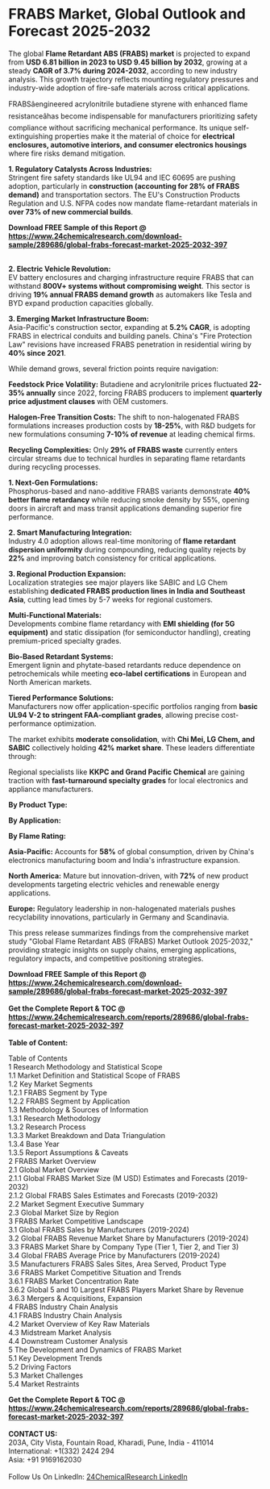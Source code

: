 <h1>FRABS Market, Global Outlook and Forecast 2025-2032</h1><p>The global <strong>Flame Retardant ABS (FRABS) market</strong> is projected to expand from <strong>USD 6.81 billion in 2023 to USD 9.45 billion by 2032</strong>, growing at a steady <strong>CAGR of 3.7% during 2024-2032</strong>, according to new industry analysis. This growth trajectory reflects mounting regulatory pressures and industry-wide adoption of fire-safe materials across critical applications.</p><p>FRABSâengineered acrylonitrile butadiene styrene with enhanced flame resistanceâhas become indispensable for manufacturers prioritizing safety compliance without sacrificing mechanical performance. Its unique self-extinguishing properties make it the material of choice for <strong>electrical enclosures, automotive interiors, and consumer electronics housings</strong> where fire risks demand mitigation.</p><p><strong>1. Regulatory Catalysts Across Industries:</strong><br>
Stringent fire safety standards like UL94 and IEC 60695 are pushing adoption, particularly in <strong>construction (accounting for 28% of FRABS demand)</strong> and transportation sectors. The EU's Construction Products Regulation and U.S. NFPA codes now mandate flame-retardant materials in <strong>over 73% of new commercial builds</strong>.</p><div><b>Download FREE Sample of this Report @ 
            <a href="https://www.24chemicalresearch.com/download-sample/289686/global-frabs-forecast-market-2025-2032-397">
            https://www.24chemicalresearch.com/download-sample/289686/global-frabs-forecast-market-2025-2032-397</a></b></div><br><p><strong>2. Electric Vehicle Revolution:</strong><br>
EV battery enclosures and charging infrastructure require FRABS that can withstand <strong>800V+ systems without compromising weight</strong>. This sector is driving <strong>19% annual FRABS demand growth</strong> as automakers like Tesla and BYD expand production capacities globally.</p><p><strong>3. Emerging Market Infrastructure Boom:</strong><br>
Asia-Pacific's construction sector, expanding at <strong>5.2% CAGR</strong>, is adopting FRABS in electrical conduits and building panels. China's "Fire Protection Law" revisions have increased FRABS penetration in residential wiring by <strong>40% since 2021</strong>.</p><p>While demand grows, several friction points require navigation:</p><p><strong>Feedstock Price Volatility:</strong> Butadiene and acrylonitrile prices fluctuated <strong>22-35% annually</strong> since 2022, forcing FRABS producers to implement <strong>quarterly price adjustment clauses</strong> with OEM customers.</p><p><strong>Halogen-Free Transition Costs:</strong> The shift to non-halogenated FRABS formulations increases production costs by <strong>18-25%</strong>, with R&amp;D budgets for new formulations consuming <strong>7-10% of revenue</strong> at leading chemical firms.</p><p><strong>Recycling Complexities:</strong> Only <strong>29% of FRABS waste</strong> currently enters circular streams due to technical hurdles in separating flame retardants during recycling processes.</p><p><strong>1. Next-Gen Formulations:</strong><br>
Phosphorus-based and nano-additive FRABS variants demonstrate <strong>40% better flame retardancy</strong> while reducing smoke density by 55%, opening doors in aircraft and mass transit applications demanding superior fire performance.</p><p><strong>2. Smart Manufacturing Integration:</strong><br>
Industry 4.0 adoption allows real-time monitoring of <strong>flame retardant dispersion uniformity</strong> during compounding, reducing quality rejects by <strong>22%</strong> and improving batch consistency for critical applications.</p><p><strong>3. Regional Production Expansion:</strong><br>
Localization strategies see major players like SABIC and LG Chem establishing <strong>dedicated FRABS production lines in India and Southeast Asia</strong>, cutting lead times by 5-7 weeks for regional customers.</p><p><strong>Multi-Functional Materials:</strong><br>
	Developments combine flame retardancy with <strong>EMI shielding (for 5G equipment)</strong> and static dissipation (for semiconductor handling), creating premium-priced specialty grades.</p><p><strong>Bio-Based Retardant Systems:</strong><br>
	Emergent lignin and phytate-based retardants reduce dependence on petrochemicals while meeting <strong>eco-label certifications</strong> in European and North American markets.</p><p><strong>Tiered Performance Solutions:</strong><br>
	Manufacturers now offer application-specific portfolios ranging from <strong>basic UL94 V-2 to stringent FAA-compliant grades</strong>, allowing precise cost-performance optimization.</p><p>The market exhibits <strong>moderate consolidation</strong>, with <strong>Chi Mei, LG Chem, and SABIC</strong> collectively holding <strong>42% market share</strong>. These leaders differentiate through:</p><p>Regional specialists like <strong>KKPC and Grand Pacific Chemical</strong> are gaining traction with <strong>fast-turnaround specialty grades</strong> for local electronics and appliance manufacturers.</p><p><strong>By Product Type:</strong></p><p><strong>By Application:</strong></p><p><strong>By Flame Rating:</strong></p><p><strong>Asia-Pacific:</strong> Accounts for <strong>58%</strong> of global consumption, driven by China's electronics manufacturing boom and India's infrastructure expansion.</p><p><strong>North America:</strong> Mature but innovation-driven, with <strong>72%</strong> of new product developments targeting electric vehicles and renewable energy applications.</p><p><strong>Europe:</strong> Regulatory leadership in non-halogenated materials pushes recyclability innovations, particularly in Germany and Scandinavia.</p><p>This press release summarizes findings from the comprehensive market study "Global Flame Retardant ABS (FRABS) Market Outlook 2025-2032," providing strategic insights on supply chains, emerging applications, regulatory impacts, and competitive positioning strategies.</p><div><b>Download FREE Sample of this Report @ 
            <a href="https://www.24chemicalresearch.com/download-sample/289686/global-frabs-forecast-market-2025-2032-397">
            https://www.24chemicalresearch.com/download-sample/289686/global-frabs-forecast-market-2025-2032-397</a></b></div><br><div><b>Get the Complete Report & TOC @ 
            <a href="https://www.24chemicalresearch.com/reports/289686/global-frabs-forecast-market-2025-2032-397">
            https://www.24chemicalresearch.com/reports/289686/global-frabs-forecast-market-2025-2032-397</a></b></div><br>
            <b>Table of Content:</b><p>Table of Contents<br />
1 Research Methodology and Statistical Scope<br />
1.1 Market Definition and Statistical Scope of FRABS<br />
1.2 Key Market Segments<br />
1.2.1 FRABS Segment by Type<br />
1.2.2 FRABS Segment by Application<br />
1.3 Methodology & Sources of Information<br />
1.3.1 Research Methodology<br />
1.3.2 Research Process<br />
1.3.3 Market Breakdown and Data Triangulation<br />
1.3.4 Base Year<br />
1.3.5 Report Assumptions & Caveats<br />
2 FRABS Market Overview<br />
2.1 Global Market Overview<br />
2.1.1 Global FRABS Market Size (M USD) Estimates and Forecasts (2019-2032)<br />
2.1.2 Global FRABS Sales Estimates and Forecasts (2019-2032)<br />
2.2 Market Segment Executive Summary<br />
2.3 Global Market Size by Region<br />
3 FRABS Market Competitive Landscape<br />
3.1 Global FRABS Sales by Manufacturers (2019-2024)<br />
3.2 Global FRABS Revenue Market Share by Manufacturers (2019-2024)<br />
3.3 FRABS Market Share by Company Type (Tier 1, Tier 2, and Tier 3)<br />
3.4 Global FRABS Average Price by Manufacturers (2019-2024)<br />
3.5 Manufacturers FRABS Sales Sites, Area Served, Product Type<br />
3.6 FRABS Market Competitive Situation and Trends<br />
3.6.1 FRABS Market Concentration Rate<br />
3.6.2 Global 5 and 10 Largest FRABS Players Market Share by Revenue<br />
3.6.3 Mergers & Acquisitions, Expansion<br />
4 FRABS Industry Chain Analysis<br />
4.1 FRABS Industry Chain Analysis<br />
4.2 Market Overview of Key Raw Materials<br />
4.3 Midstream Market Analysis<br />
4.4 Downstream Customer Analysis<br />
5 The Development and Dynamics of FRABS Market <br />
5.1 Key Development Trends<br />
5.2 Driving Factors<br />
5.3 Market Challenges<br />
5.4 Market Restraints<br />
</p><div><b>Get the Complete Report & TOC @ 
            <a href="https://www.24chemicalresearch.com/reports/289686/global-frabs-forecast-market-2025-2032-397">
            https://www.24chemicalresearch.com/reports/289686/global-frabs-forecast-market-2025-2032-397</a></b></div><br><b>CONTACT US:</b><br>
            203A, City Vista, Fountain Road, Kharadi, Pune, India - 411014<br>
            International: +1(332) 2424 294<br>
            Asia: +91 9169162030 <br><br>
            Follow Us On LinkedIn: <a href="https://www.linkedin.com/company/24chemicalresearch/">24ChemicalResearch LinkedIn</a>